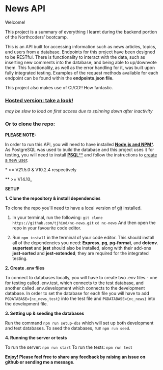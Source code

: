 # News API

Welcome!

This project is a summary of everything I learnt during the backend portion of the Northcoders' bootcamp.

This is an API built for accessing information such as news articles, topics, and users from a database. Endpoints for this project have been designed to be RESTful. There is functionality to interact with the data, such as inserting new comments into the database, and being able to up/downvote them. This functionality, as well as the error handling for it, was built upon fully integrated testing. Examples of the request methods available for each endpoint can be found within the **endpoints.json file**.

This project also makes use of CI/CD!! How fantastic.

### [Hosted version: take a look!](https://news-rpsp.onrender.com)

_may be slow to load on first access due to spinning down after inactivity_

### Or to clone the repo:

**PLEASE NOTE:**

In order to run this API, you will need to have installed [**Node.js and NPM**\*](https://docs.npmjs.com/downloading-and-installing-node-js-and-npm). As PostgreSQL was used to build the database and this project uses it for testing, you will need to install [**PSQL**\*\*](https://www.postgresql.org/download/) and follow the instructions to [create a new user](https://www.postgresql.org/docs/8.0/sql-createuser.html).

\* >= V21.5.0 & V10.2.4 respectively

\*\* >= V14.10\_

**SETUP**

**1. Clone the repository & install dependencies**

To clone the repo you'll need to have a local version of [git](https://git-scm.com/book/en/v2/Getting-Started-Installing-Git) installed.

1. In your terminal, run the following:
   `git clone https://github.com/tjhind/nc-news.git`
   `cd nc-news`
   And then open the repo in your favourite code editor.

2. Run `npm install` in the terminal of your code editor. This should install all of the dependencies you need: **Express**, **pg**, **pg-format**, and **dotenv**. **supertest** and **jest** should also be installed, along with their add-ons **jest-sorted** and **jest-extended**; they are required for the integrated testing.

**2. Create .env files**

To connect to databases locally, you will have to create two .env files - one for testing called .env.test, which connects to the test database, and another called .env.development which connects to the development database. In order to set the database for each file you will have to add
`PGDATABASE={nc_news_test}` into the test file and `PGDATABASE={nc_news}` into the development file.

**3. Setting up & seeding the databases**

Run the command `npm run setup-dbs` which will set up both development and test databases. To seed the databases, run `npm run seed`.

**4. Running the server or tests**

To run the server: `npm run start`
To run the tests: `npm run test`

**Enjoy! Please feel free to share any feedback by raising an issue on github or sending me a message.**
